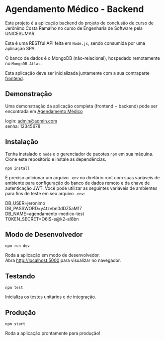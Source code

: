 # Agendamento Médico - Backend

Este projeto é a aplicação backend do projeto de conclusão de curso de Jerônimo Costa Ramalho no curso de Engenharia de Software pela UNICESUMAR.

Esta é uma RESTful API feita em `Node.js`, sendo consumida por uma aplicação SPA.

O banco de dados é o MongoDB (não-relacional), hospedado remotamente no `MongoDB Atlas`.

Esta aplicação deve ser inicializada juntamente com a sua contraparte [frontend](https://github.com/jeronimo99/agendamento-medico-frontend).

## Demonstração

Uma demonstração da aplicação completa (frontend + backend) pode ser encontrada em [Agendamento Médico](https://agendamento-medico-jeronimo.vercel.app)

login: admin@admin.com\
senha: 12345678

## Instalação

Tenha instalado o `node` e o gerenciador de pacotes `npm` em sua máquina. Clone este repositório e instale as dependências.

`npm install`

É preciso adicionar um arquivo `.env` no diretório root com suas variáveis de ambiente para configuração do banco de dados remoto e da chave de autenticação JWT. Você pode utilizar as seguintes variáveis de ambientes para fins de teste em seu arquivo `.env`:

DB_USER=jeronimo\
DB_PASSWORD=y4tzvbn0dDZ5aM17\
DB_NAME=agendamento-medico-test\
TOKEN_SECRET=O6l$-e@k2-a!8bn

## Modo de Desenvolvedor

`npm run dev`

Roda a aplicação em modo de desenvolvedor.\
Abra [http://localhost:5000](http://localhost:5000) para visualizar no navegador.

## Testando

`npm test`

Inicializa os testes unitários e de integração.

## Produção

`npm start`

Roda a aplicação prontamente para produção!
